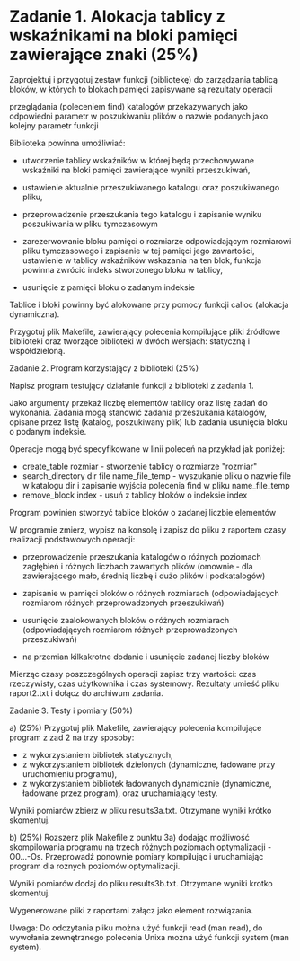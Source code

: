 # Zadanie 1. Alokacja tablicy z wskaźnikami na bloki pamięci zawierające znaki (25%)

Zaprojektuj i przygotuj zestaw funkcji (bibliotekę) do zarządzania tablicą bloków, w których to blokach pamięci zapisywane są rezultaty operacji

przeglądania (poleceniem find) katalogów przekazywanych jako odpowiedni parametr w poszukiwaniu plików o nazwie podanych jako kolejny parametr funkcji

Biblioteka powinna umożliwiać: 

- utworzenie tablicy wskaźników w której będą przechowywane wskaźniki na bloki pamięci zawierające wyniki przeszukiwań,

- ustawienie aktualnie przeszukiwanego katalogu oraz poszukiwanego pliku,

- przeprowadzenie przeszukania tego katalogu i zapisanie wyniku poszukiwania w pliku tymczasowym

-  zarezerwowanie bloku pamięci o rozmiarze odpowiadającym rozmiarowi pliku tymczasowego i zapisanie w tej pamięci jego zawartości, ustawienie w tablicy wskaźników wskazania na ten blok, funkcja powinna zwrócić indeks stworzonego bloku w tablicy,

- usunięcie z pamięci bloku o zadanym indeksie

Tablice i bloki powinny być alokowane przy pomocy funkcji calloc (alokacja dynamiczna).

Przygotuj plik Makefile, zawierający polecenia kompilujące pliki źródłowe biblioteki oraz tworzące biblioteki w dwóch wersjach: statyczną i współdzieloną.

Zadanie 2. Program korzystający z biblioteki (25%)

Napisz program testujący działanie funkcji z biblioteki z zadania 1.

Jako argumenty przekaż liczbę elementów tablicy oraz listę zadań do wykonania. Zadania mogą stanowić zadania przeszukania katalogów, opisane przez listę  (katalog, poszukiwany plik) lub zadania usunięcia bloku o podanym indeksie.

Operacje mogą być specyfikowane w linii poleceń na przykład jak poniżej:

* create_table rozmiar - stworzenie tablicy o rozmiarze "rozmiar"
* search_directory dir file name_file_temp  - wyszukanie pliku o nazwie file w katalogu  dir i zapisanie wyjścia polecenia find w pliku name_file_temp 
* remove_block index - usuń z tablicy bloków o indeksie index

Program powinien stworzyć tablice bloków o zadanej liczbie elementów

W programie zmierz, wypisz na konsolę i zapisz  do pliku z raportem  czasy realizacji podstawowych operacji:

- przeprowadzenie przeszukania katalogów o różnych poziomach zagłębień i różnych liczbach zawartych plików (omownie - dla zawierającego mało, średnią liczbę i dużo plików i podkatalogów)

- zapisanie w pamięci bloków o różnych rozmiarach (odpowiadających rozmiarom różnych przeprowadzonych przeszukiwań)

-  usunięcie zaalokowanych bloków o różnych rozmiarach  (odpowiadających rozmiarom różnych przeprowadzonych przeszukiwań)

- na przemian  kilkakrotne dodanie i usunięcie zadanej liczby bloków 

Mierząc czasy poszczególnych operacji zapisz trzy wartości: czas rzeczywisty, czas użytkownika i czas systemowy. Rezultaty umieść pliku raport2.txt i dołącz do archiwum zadania.

Zadanie 3. Testy i pomiary (50%)

a) (25%) Przygotuj plik Makefile, zawierający polecenia kompilujące program z zad 2 na trzy sposoby:
- z wykorzystaniem bibliotek statycznych,
- z wykorzystaniem bibliotek dzielonych (dynamiczne, ładowane przy uruchomieniu programu),
- z wykorzystaniem bibliotek ładowanych dynamicznie (dynamiczne, ładowane przez program),
oraz uruchamiający testy.

Wyniki pomiarów zbierz w pliku results3a.txt. Otrzymane wyniki krótko skomentuj.

b) (25%) Rozszerz plik Makefile z punktu 3a) dodając możliwość skompilowania programu na trzech różnych  poziomach optymalizacji -O0...-Os. Przeprowadź ponownie pomiary kompilując i uruchamiając program dla rożnych poziomów optymalizacji.

Wyniki pomiarów dodaj do pliku results3b.txt. Otrzymane wyniki krotko skomentuj.

 Wygenerowane pliki z raportami załącz jako element rozwiązania.

Uwaga:  Do odczytania pliku można użyć funkcji read (man read), do wywołania zewnętrznego polecenia Unixa można użyć funkcji system (man system). 
